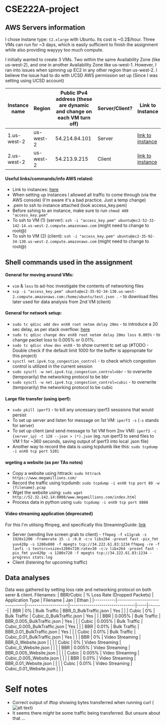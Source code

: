 # CSE222A-project

## AWS Servers information
I chose instane type: `t2.xlarge` with Ubuntu. Its cost is ~0.2$/hour. Three VMs can run for ~3 days, which is easily sufficient to finish the assignment while also providing wayyyy too much compute.

I initially wanted to create 3 VMs. Two within the same Availability Zone (like us-west-2), and one in another Availability Zone like us-west-1. However, I ran into issues when spinning up EC2 in any other region than us-west-2. I believe the issue had to do with UCSD AWS permission set up (Since I was setting using UCSD account)

| Instance name | Region | Public IPv4 address (these are dynamic and change on each VM turn off)  | Server/Client?   | Link to Instance |
|---------------|----------|----------|----------|------------------|
|   1.us-west-2       |   us-west-2  |   54.214.84.101|   Server  | [link to instance](https://us-west-2.console.aws.amazon.com/ec2/home?region=us-west-2#InstanceDetails:instanceId=i-0a12e67effb95a521)      |
|   2.us-west-2       |   us-west-2  |   54.213.9.215  |   Client  | [link to instance](https://us-west-2.console.aws.amazon.com/ec2/home?region=us-west-2#InstanceDetails:instanceId=i-07929b2333abd47c0)      |

#### Useful links/commands/info AWS related:
* Link to instances: [here](https://us-west-2.console.aws.amazon.com/ec2/home?region=us-west-2#Instances:instanceState=running)
* When setting up instances I allowed all traffic to come through (via the AWS console) (I'm aware it's a bad practice. Just a temp change)
* .pem to ssh to instance attached (look access_key.pem)
* Before sshing to an instance, make sure to run `chmod 400 "access_key.pem"`
* To ssh to VM (1) (server): `ssh -i "access_key.pem" ubuntu@ec2-52-32-142-14.us-west-2.compute.amazonaws.com` (might need to change to root@)
* To ssh to VM (2) (client): `ssh -i "access_key.pem" ubuntu@ec2-35-92-34-130.us-west-2.compute.amazonaws.com` (might need to change to root@)


## Shell commands used in the assignment

#### General for moving around VMs:
* `vim` & `less` to ad-hoc investigate the contents of networking files
* `scp -i "access_key.pem" ubuntu@ec2-35-92-34-130.us-west-2.compute.amazonaws.com:/home/ubuntu/test.json .` - to download files later used for data analysis from 2nd VM (client)

#### General for network setup:
* `sudo tc qdisc add dev enX0 root netem delay 20ms` - to introduce a 20 sec delay, as per stack overflow: [here](https://serverfault.com/questions/787006/how-to-add-latency-and-bandwidth-limit-interface-using-tc)
* `sudo tc qdisc change dev enX0 root netem delay 20ms loss 0.005%` - to change packet loss to 0.005% or 0.01%.
* `sudo tc qdisc show dev enX0` - to show current tc set up (#TODO - Double check if the default limit 1000 for the buffer is appropriate for this project)
* `sysctl net.ipv4.tcp_congestion_control` - to check which congestion control is utilized in the current session
* `sudo sysctl -w net.ipv4.tcp_congestion_control=bbr` - to overwrite (temporarily) the networking protocol to be bbr
* `sudo sysctl -w net.ipv4.tcp_congestion_control=cubic` - to overwrite (temporarily) the networking protocol to be cubic

#### Large file transfer (using iperf):
* `sudo pkill iperf3` - to kill any uncessary iperf3 sesssions that would persist
* To set up server and listen for message on 1st VM: `iperf3 -s` (`-s` stands for server)
* To set up client (and send message to 1st VM from 2nv VM): `iperf3 -c {server_ip} -t 120 --json > (*).json` (eg. run iperf3 to send files to VM 1 for ~360 seconds, saving output of iperf3 into local .json file)
* Another way to record the data is using tcpdumb like this: `sudo tcpdump -i enX0 tcp port 5201`

#### wgeting a website (as per TAs notes)
* Copy a website using httrack: `sudo httrack https://www.megamillions.com/`
* Record the traffic using tcpdumb: `sudo tcpdump -i enX0 tcp port 80 -w {filename}.pcap`
* Wget the website using: `sudo wget http://52.32.142.14:8808/www.megamillions.com/index.html`
* Process data in python using `sudo tcpdump -i enX0 tcp port 8808`


#### Video streaming application (deprecated)
For this I'm utilsing ffmpeg, and specifically this StreamingGuide: [link](https://trac.ffmpeg.org/wiki/StreamingGuide) 
* Server (sending live screen grab to client) - `ffmpeg -f x11grab -s 1920x1200 -framerate 15 -i :0.0 -c:v libx264 -preset fast -pix_fmt yuv420p -s 1280x800 -f mpegts tcp://34.222.61.83:1234`
`ffmpeg -re -f lavfi -i testsrc=size=1280x720:rate=30 -c:v libx264 -preset fast -pix_fmt yuv420p -s 1280x720 -f mpegts tcp://34.222.61.83:1234 -progress stats.log`
* Client (listening for upcoming traffic)


## Data analyses
Data was gathered by setting loss rate and networking protocol on both serer & client.
Filenames:
| BBR/Cubic | % Loss Rate (Dropped Packets) | Application Type    | Filename                        | Jan | Ethan |
|-----------|-------------------------------|---------------------|---------------------------------|-----|-------|
| BBR       | 0%                            | Bulk Traffic        | BBR_0_BulkTraffic.json          |   Yes  |    |
| Cubic     | 0%                            | Bulk Traffic        | Cubic_0_BulkTraffic.json        |   Yes  |    |
| BBR       | 0.005%                        | Bulk Traffic        | BBR_0.005_BulkTraffic.json      |   Yes  |    |
| Cubic     | 0.005%                        | Bulk Traffic        | Cubic_0.005_BulkTraffic.json    |   Yes  |    |
| BBR       | 0.01%                         | Bulk Traffic        | BBR_0.01_BulkTraffic.json       |   Yes  |    |
| Cubic     | 0.01%                         | Bulk Traffic        | Cubic_0.01_BulkTraffic.json     |   Yes  |    |
| BBR       | 0%                            | Video Streaming     | BBR_0_Website.json       |     |    |
| Cubic     | 0%                            | Video Streaming     | Cubic_0_Website.json     |     |    |
| BBR       | 0.005%                        | Video Streaming     | BBR_0.005_Website.json   |     |    |
| Cubic     | 0.005%                        | Video Streaming     | Cubic_0.005_Website.json |     |    |
| BBR       | 0.01%                         | Video Streaming     | BBR_0.01_Website.json    |     |    |
| Cubic     | 0.01%                         | Video Streaming     | Cubic_0.01_Website.json  |     |    |




# Self notes
* Correct output of iftop showing bytes transferred when running curl (![alt text](image.png))
* It seems there *might* be some traffic being transferred. But unsure about that ...

